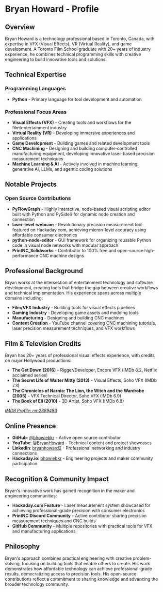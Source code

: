 # Bryan Howard - Profile

## Overview

Bryan Howard is a technology professional based in Toronto, Canada, with expertise in VFX (Visual Effects), VR (Virtual Reality), and game development. A Toronto Film School graduate with 20+ years of industry experience, he combines technical programming skills with creative engineering to build innovative tools and solutions.

## Technical Expertise

### Programming Languages

- **Python** - Primary language for tool development and automation

### Professional Focus Areas

- **Visual Effects (VFX)** - Creating tools and workflows for the film/entertainment industry
- **Virtual Reality (VR)** - Developing immersive experiences and applications
- **Game Development** - Building games and related development tools
- **CNC Machining** - Designing and building computer-controlled manufacturing equipment, developing innovative laser-based precision measurement techniques
- **Machine Learning & AI** - Actively involved in machine learning, generative AI, LLMs, and agentic coding solutions

## Notable Projects

### Open Source Contributions

- **PyFlowGraph** - Highly interactive, node-based visual scripting editor built with Python and PySide6 for dynamic node creation and connection
- **laser-level-webcam** - Revolutionary precision measurement tool featured on Hackaday.com, achieving micron-level accuracy using affordable consumer electronics
- **python-node-editor** - GUI framework for organizing reusable Python code in visual node networks with modular approach
- **PrintNC_Solidworks** - Contributor to 100% free and open-source high-performance CNC machine designs

## Professional Background

Bryan works at the intersection of entertainment technology and software development, creating tools that bridge the gap between creative workflows and technical implementation. His experience spans across multiple domains including:

- **Film/VFX Industry** - Building tools for visual effects pipelines
- **Gaming Industry** - Developing game assets and modding tools  
- **Manufacturing** - Designing and building CNC machines
- **Content Creation** - YouTube channel covering CNC machining tutorials, laser precision measurement techniques, and VFX workflows

## Film & Television Credits

Bryan has 20+ years of professional visual effects experience, with credits on major Hollywood productions:

- **The Get Down (2016)** - Rigger/Developer, Encore VFX (IMDb 8.2, Netflix acclaimed series)
- **The Secret Life of Walter Mitty (2013)** - Visual Effects, Soho VFX (IMDb 7.3)
- **The Chronicles of Narnia: The Lion, the Witch and the Wardrobe (2005)** - VFX Technical Director, Soho VFX (IMDb 6.9)
- **The Book of Eli (2010)** - 3D Artist, Soho VFX (IMDb 6.8)

*[IMDB Profile: nm2389483](https://www.imdb.com/name/nm2389483/)*

## Online Presence

- **GitHub**: [@bhowiebkr](https://github.com/bhowiebkr) - Active open source contributor
- **YouTube**: [@BryanHoward](https://youtube.com/@BryanHoward) - Technical content and project showcases
- **LinkedIn**: [bryanhoward2](https://linkedin.com/in/bryanhoward2) - Professional networking and industry connections
- **Hackaday.io**: [bhowiebkr](https://hackaday.io/bhowiebkr) - Engineering projects and maker community participation

## Recognition & Community Impact

Bryan's innovative work has gained recognition in the maker and engineering communities:
- **Hackaday.com Feature** - Laser measurement system showcased for achieving professional-grade precision with consumer electronics
- **PrintNC Discord Community** - Active contributor sharing precision measurement techniques and CNC builds
- **GitHub Community** - Multiple repositories with practical tools for VFX and manufacturing applications

## Philosophy

Bryan's approach combines practical engineering with creative problem-solving, focusing on building tools that enable others to create. His work demonstrates how affordable technology can achieve professional-grade results, democratizing access to precision tools. His open-source contributions reflect a commitment to sharing knowledge and advancing the broader technology community.
